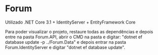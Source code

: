 # Forum

Utilizado .NET Core 3.1 + IdentityServer + EntityFramework Core

Para poder visualizar o projeto, restaure todas as dependências e depois entre na pasta Forum.API, abrir o CMD na pasta e digitar: "dotnet ef database update -p ../Forum.Data" e depois entrar na pasta Forum.IdentityServer e digitar "dotnet ef database update".

